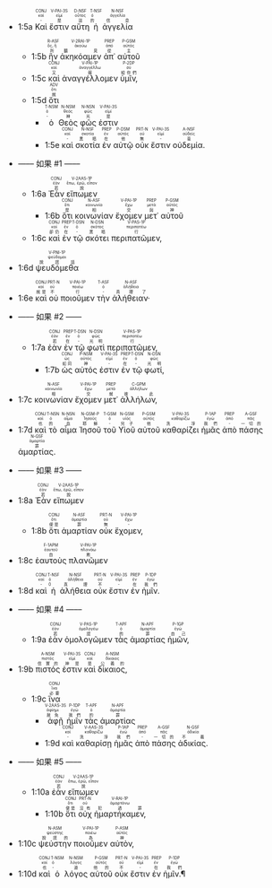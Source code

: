 - <rt>1:5a</rt> <RUBY><ruby><ruby>Καὶ<rt>-</rt></ruby><rt>καί</rt></ruby><rt>CONJ</rt></RUBY> <RUBY><ruby><ruby>ἔστιν<rt>是</rt></ruby><rt>εἰμί</rt></ruby><rt>V-PAI-3S</rt></RUBY> <RUBY><ruby><ruby>αὕτη<rt>這</rt></ruby><rt>οὗτος</rt></ruby><rt>D-NSF</rt></RUBY> <RUBY><ruby><ruby>ἡ<rt>的</rt></ruby><rt>ὁ</rt></ruby><rt>T-NSF</rt></RUBY> <RUBY><ruby><ruby>ἀγγελία<rt>信息</rt></ruby><rt>ἀγγελία</rt></ruby><rt>N-NSF</rt></RUBY> 
	- <rt>1:5b</rt> <RUBY><ruby><ruby>ἣν<rt>所</rt></ruby><rt>ὅς, ἥ</rt></ruby><rt>R-ASF</rt></RUBY> <RUBY><ruby><ruby>ἀκηκόαμεν<rt>聽見</rt></ruby><rt>ἀκούω</rt></ruby><rt>V-2RAI-1P</rt></RUBY> <RUBY><ruby><ruby>ἀπ᾽<rt>從</rt></ruby><rt>ἀπό</rt></ruby><rt>PREP</rt></RUBY> <RUBY><ruby><ruby>αὐτοῦ<rt>主</rt></ruby><rt>αὐτός</rt></ruby><rt>P-GSM</rt></RUBY> 
	- <rt>1:5c</rt> <RUBY><ruby><ruby>καὶ<rt>又</rt></ruby><rt>καί</rt></ruby><rt>CONJ</rt></RUBY> <RUBY><ruby><ruby>ἀναγγέλλομεν<rt>報</rt></ruby><rt>ἀναγγέλλω</rt></ruby><rt>V-PAI-1P</rt></RUBY> <RUBY><ruby><ruby>ὑμῖν‚<rt>給你們</rt></ruby><rt>σύ</rt></ruby><rt>P-2DP</rt></RUBY> 
	- <rt>1:5d</rt> <RUBY><ruby><ruby>ὅτι<rt>就</rt></ruby><rt>ὅτι</rt></ruby><rt>ADV</rt></RUBY> 
		- <RUBY><ruby><ruby>ὁ<rt>-</rt></ruby><rt>ὁ</rt></ruby><rt>T-NSM</rt></RUBY> <RUBY><ruby><ruby>Θεὸς<rt>神</rt></ruby><rt>θεός</rt></ruby><rt>N-NSM</rt></RUBY> <RUBY><ruby><ruby>φῶς<rt>光</rt></ruby><rt>φῶς</rt></ruby><rt>N-NSN</rt></RUBY> <RUBY><ruby><ruby>ἐστιν<rt>是</rt></ruby><rt>εἰμί</rt></ruby><rt>V-PAI-3S</rt></RUBY> 
		- <rt>1:5e</rt> <RUBY><ruby><ruby>καὶ<rt>-</rt></ruby><rt>καί</rt></ruby><rt>CONJ</rt></RUBY> <RUBY><ruby><ruby>σκοτία<rt>黑暗</rt></ruby><rt>σκοτία</rt></ruby><rt>N-NSF</rt></RUBY> <RUBY><ruby><ruby>ἐν<rt>在</rt></ruby><rt>ἐν</rt></ruby><rt>PREP</rt></RUBY> <RUBY><ruby><ruby>αὐτῷ<rt>他</rt></ruby><rt>αὐτός</rt></ruby><rt>P-DSM</rt></RUBY> <RUBY><ruby><ruby>οὐκ<rt>無</rt></ruby><rt>οὐ</rt></ruby><rt>PRT-N</rt></RUBY> <RUBY><ruby><ruby>ἔστιν<rt>-</rt></ruby><rt>εἰμί</rt></ruby><rt>V-PAI-3S</rt></RUBY> <RUBY><ruby><ruby>οὐδεμία.<rt>毫</rt></ruby><rt>οὐδείς</rt></ruby><rt>A-NSF</rt></RUBY>

- —–– 如果 #1 —––
	- <rt>1:6a</rt> <RUBY><ruby><ruby>Ἐὰν<rt>若</rt></ruby><rt>ἐάν</rt></ruby><rt>CONJ</rt></RUBY> <RUBY><ruby><ruby>εἴπωμεν<rt>說</rt></ruby><rt>ἔπω, ἐρῶ, εἶπον</rt></ruby><rt>V-2AAS-1P</rt></RUBY> 
		- <rt>1:6b</rt> <RUBY><ruby><ruby>ὅτι<rt>是</rt></ruby><rt>ὅτι</rt></ruby><rt>CONJ</rt></RUBY> <RUBY><ruby><ruby>κοινωνίαν<rt>相</rt></ruby><rt>κοινωνία</rt></ruby><rt>N-ASF</rt></RUBY> <RUBY><ruby><ruby>ἔχομεν<rt>交</rt></ruby><rt>ἔχω</rt></ruby><rt>V-PAI-1P</rt></RUBY> <RUBY><ruby><ruby>μετ᾽<rt>與</rt></ruby><rt>μετά</rt></ruby><rt>PREP</rt></RUBY> <RUBY><ruby><ruby>αὐτοῦ<rt>神</rt></ruby><rt>αὐτός</rt></ruby><rt>P-GSM</rt></RUBY> 
	- <rt>1:6c</rt> <RUBY><ruby><ruby>καὶ<rt>卻仍</rt></ruby><rt>καί</rt></ruby><rt>CONJ</rt></RUBY> <RUBY><ruby><ruby>ἐν<rt>在</rt></ruby><rt>ἐν</rt></ruby><rt>PREP</rt></RUBY> <RUBY><ruby><ruby>τῷ<rt>-</rt></ruby><rt>ὁ</rt></ruby><rt>T-DSN</rt></RUBY> <RUBY><ruby><ruby>σκότει<rt>黑暗</rt></ruby><rt>σκότος</rt></ruby><rt>N-DSN</rt></RUBY> <RUBY><ruby><ruby>περιπατῶμεν‚<rt>行</rt></ruby><rt>περιπατέω</rt></ruby><rt>V-PAS-1P</rt></RUBY> 
- <rt>1:6d</rt> <RUBY><ruby><ruby>ψευδόμεθα<rt>說謊話</rt></ruby><rt>ψεύδομαι</rt></ruby><rt>V-PNI-1P</rt></RUBY> 
- <rt>1:6e</rt> <RUBY><ruby><ruby>καὶ<rt>就是</rt></ruby><rt>καί</rt></ruby><rt>CONJ</rt></RUBY> <RUBY><ruby><ruby>οὐ<rt>不</rt></ruby><rt>οὐ</rt></ruby><rt>PRT-N</rt></RUBY> <RUBY><ruby><ruby>ποιοῦμεν<rt>行</rt></ruby><rt>ποιέω</rt></ruby><rt>V-PAI-1P</rt></RUBY> <RUBY><ruby><ruby>τὴν<rt>-</rt></ruby><rt>ὁ</rt></ruby><rt>T-ASF</rt></RUBY> <RUBY><ruby><ruby>ἀλήθειαν·<rt>真理了</rt></ruby><rt>ἀλήθεια</rt></ruby><rt>N-ASF</rt></RUBY> 
- —–– 如果 #2 —––
	- <rt>1:7a</rt> <RUBY><ruby><ruby>ἐὰν<rt>若</rt></ruby><rt>ἐάν</rt></ruby><rt>CONJ</rt></RUBY> <RUBY><ruby><ruby>ἐν<rt>在</rt></ruby><rt>ἐν</rt></ruby><rt>PREP</rt></RUBY> <RUBY><ruby><ruby>τῷ<rt>-</rt></ruby><rt>ὁ</rt></ruby><rt>T-DSN</rt></RUBY> <RUBY><ruby><ruby>φωτὶ<rt>光明</rt></ruby><rt>φῶς</rt></ruby><rt>N-DSN</rt></RUBY> <RUBY><ruby><ruby>περιπατῶμεν‚<rt>行</rt></ruby><rt>περιπατέω</rt></ruby><rt>V-PAS-1P</rt></RUBY> 
		- <rt>1:7b</rt> <RUBY><ruby><ruby>ὡς<rt>如同</rt></ruby><rt>ὡς</rt></ruby><rt>CONJ</rt></RUBY> <RUBY><ruby><ruby>αὐτός<rt>神</rt></ruby><rt>αὐτός</rt></ruby><rt>P-NSM</rt></RUBY> <RUBY><ruby><ruby>ἐστιν<rt>-</rt></ruby><rt>εἰμί</rt></ruby><rt>V-PAI-3S</rt></RUBY> <RUBY><ruby><ruby>ἐν<rt>在</rt></ruby><rt>ἐν</rt></ruby><rt>PREP</rt></RUBY> <RUBY><ruby><ruby>τῷ<rt>-</rt></ruby><rt>ὁ</rt></ruby><rt>T-DSN</rt></RUBY> <RUBY><ruby><ruby>φωτί‚<rt>光明</rt></ruby><rt>φῶς</rt></ruby><rt>N-DSN</rt></RUBY> 
- <rt>1:7c</rt> <RUBY><ruby><ruby>κοινωνίαν<rt>相</rt></ruby><rt>κοινωνία</rt></ruby><rt>N-ASF</rt></RUBY> <RUBY><ruby><ruby>ἔχομεν<rt>交</rt></ruby><rt>ἔχω</rt></ruby><rt>V-PAI-1P</rt></RUBY> <RUBY><ruby><ruby>μετ᾽<rt>就</rt></ruby><rt>μετά</rt></ruby><rt>PREP</rt></RUBY> <RUBY><ruby><ruby>ἀλλήλων‚<rt>彼此</rt></ruby><rt>ἀλλήλων</rt></ruby><rt>C-GPM</rt></RUBY> 
- <rt>1:7d</rt> <RUBY><ruby><ruby>καὶ<rt>也</rt></ruby><rt>καί</rt></ruby><rt>CONJ</rt></RUBY> <RUBY><ruby><ruby>τὸ<rt>的</rt></ruby><rt>ὁ</rt></ruby><rt>T-NSN</rt></RUBY> <RUBY><ruby><ruby>αἷμα<rt>血</rt></ruby><rt>αἷμα</rt></ruby><rt>N-NSN</rt></RUBY> <RUBY><ruby><ruby>Ἰησοῦ<rt>耶穌</rt></ruby><rt>Ἰησοῦς</rt></ruby><rt>N-GSM-P</rt></RUBY> <RUBY><ruby><ruby>τοῦ<rt>-</rt></ruby><rt>ὁ</rt></ruby><rt>T-GSM</rt></RUBY> <RUBY><ruby><ruby>Υἱοῦ<rt>兒子</rt></ruby><rt>υἱός</rt></ruby><rt>N-GSM</rt></RUBY> <RUBY><ruby><ruby>αὐτοῦ<rt>他</rt></ruby><rt>αὐτός</rt></ruby><rt>P-GSM</rt></RUBY> <RUBY><ruby><ruby>καθαρίζει<rt>洗淨</rt></ruby><rt>καθαρίζω</rt></ruby><rt>V-PAI-3S</rt></RUBY> <RUBY><ruby><ruby>ἡμᾶς<rt>我們</rt></ruby><rt>ἐγώ</rt></ruby><rt>P-1AP</rt></RUBY> <RUBY><ruby><ruby>ἀπὸ<rt>-</rt></ruby><rt>ἀπό</rt></ruby><rt>PREP</rt></RUBY> <RUBY><ruby><ruby>πάσης<rt>一切的</rt></ruby><rt>πᾶς</rt></ruby><rt>A-GSF</rt></RUBY> <RUBY><ruby><ruby>ἁμαρτίας.<rt>罪</rt></ruby><rt>ἁμαρτία</rt></ruby><rt>N-GSF</rt></RUBY>
- —–– 如果 #3 —––
- <rt>1:8a</rt> <RUBY><ruby><ruby>Ἐὰν<rt>若</rt></ruby><rt>ἐάν</rt></ruby><rt>CONJ</rt></RUBY> <RUBY><ruby><ruby>εἴπωμεν<rt>說</rt></ruby><rt>ἔπω, ἐρῶ, εἶπον</rt></ruby><rt>V-2AAS-1P</rt></RUBY> 
	- <rt>1:8b</rt> <RUBY><ruby><ruby>ὅτι<rt>便是</rt></ruby><rt>ὅτι</rt></ruby><rt>CONJ</rt></RUBY> <RUBY><ruby><ruby>ἁμαρτίαν<rt>罪</rt></ruby><rt>ἁμαρτία</rt></ruby><rt>N-ASF</rt></RUBY> <RUBY><ruby><ruby>οὐκ<rt>無</rt></ruby><rt>οὐ</rt></ruby><rt>PRT-N</rt></RUBY> <RUBY><ruby><ruby>ἔχομεν‚<rt>-</rt></ruby><rt>ἔχω</rt></ruby><rt>V-PAI-1P</rt></RUBY> 
- <rt>1:8c</rt> <RUBY><ruby><ruby>ἑαυτοὺς<rt>自</rt></ruby><rt>ἑαυτοῦ</rt></ruby><rt>F-1APM</rt></RUBY> <RUBY><ruby><ruby>πλανῶμεν<rt>欺</rt></ruby><rt>πλανάω</rt></ruby><rt>V-PAI-1P</rt></RUBY> 
- <rt>1:8d</rt> <RUBY><ruby><ruby>καὶ<rt>-</rt></ruby><rt>καί</rt></ruby><rt>CONJ</rt></RUBY> <RUBY><ruby><ruby>ἡ<rt>0</rt></ruby><rt>ὁ</rt></ruby><rt>T-NSF</rt></RUBY> <RUBY><ruby><ruby>ἀλήθεια<rt>真理</rt></ruby><rt>ἀλήθεια</rt></ruby><rt>N-NSF</rt></RUBY> <RUBY><ruby><ruby>οὐκ<rt>不</rt></ruby><rt>οὐ</rt></ruby><rt>PRT-N</rt></RUBY> <RUBY><ruby><ruby>ἔστιν<rt>-</rt></ruby><rt>εἰμί</rt></ruby><rt>V-PAI-3S</rt></RUBY> <RUBY><ruby><ruby>ἐν<rt>在</rt></ruby><rt>ἐν</rt></ruby><rt>PREP</rt></RUBY> <RUBY><ruby><ruby>ἡμῖν.<rt>我們</rt></ruby><rt>ἐγώ</rt></ruby><rt>P-1DP</rt></RUBY>
- —–– 如果 #4 —––
	- <rt>1:9a</rt> <RUBY><ruby><ruby>ἐὰν<rt>若</rt></ruby><rt>ἐάν</rt></ruby><rt>CONJ</rt></RUBY> <RUBY><ruby><ruby>ὁμολογῶμεν<rt>認</rt></ruby><rt>ὁμολογέω</rt></ruby><rt>V-PAS-1P</rt></RUBY> <RUBY><ruby><ruby>τὰς<rt>的</rt></ruby><rt>ὁ</rt></ruby><rt>T-APF</rt></RUBY> <RUBY><ruby><ruby>ἁμαρτίας<rt>罪</rt></ruby><rt>ἁμαρτία</rt></ruby><rt>N-APF</rt></RUBY> <RUBY><ruby><ruby>ἡμῶν‚<rt>自己</rt></ruby><rt>ἐγώ</rt></ruby><rt>P-1GP</rt></RUBY> 
- <rt>1:9b</rt> <RUBY><ruby><ruby>πιστός<rt>信實的</rt></ruby><rt>πιστός</rt></ruby><rt>A-NSM</rt></RUBY> <RUBY><ruby><ruby>ἐστιν<rt>神是</rt></ruby><rt>εἰμί</rt></ruby><rt>V-PAI-3S</rt></RUBY> <RUBY><ruby><ruby>καὶ<rt>是</rt></ruby><rt>καί</rt></ruby><rt>CONJ</rt></RUBY> <RUBY><ruby><ruby>δίκαιος‚<rt>公義的</rt></ruby><rt>δίκαιος</rt></ruby><rt>A-NSM</rt></RUBY> 
	- <rt>1:9c</rt> <RUBY><ruby><ruby>ἵνα<rt>必要</rt></ruby><rt>ἵνα</rt></ruby><rt>CONJ</rt></RUBY> 
		- <RUBY><ruby><ruby>ἀφῇ<rt>赦免</rt></ruby><rt>ἀφίημι</rt></ruby><rt>V-2AAS-3S</rt></RUBY> <RUBY><ruby><ruby>ἡμῖν<rt>我們</rt></ruby><rt>ἐγώ</rt></ruby><rt>P-1DP</rt></RUBY> <RUBY><ruby><ruby>τὰς<rt>的</rt></ruby><rt>ὁ</rt></ruby><rt>T-APF</rt></RUBY> <RUBY><ruby><ruby>ἁμαρτίας<rt>罪</rt></ruby><rt>ἁμαρτία</rt></ruby><rt>N-APF</rt></RUBY> 
		- <rt>1:9d</rt> <RUBY><ruby><ruby>καὶ<rt>-</rt></ruby><rt>καί</rt></ruby><rt>CONJ</rt></RUBY> <RUBY><ruby><ruby>καθαρίσῃ<rt>洗淨</rt></ruby><rt>καθαρίζω</rt></ruby><rt>V-AAS-3S</rt></RUBY> <RUBY><ruby><ruby>ἡμᾶς<rt>我們</rt></ruby><rt>ἐγώ</rt></ruby><rt>P-1AP</rt></RUBY> <RUBY><ruby><ruby>ἀπὸ<rt>-</rt></ruby><rt>ἀπό</rt></ruby><rt>PREP</rt></RUBY> <RUBY><ruby><ruby>πάσης<rt>一切的</rt></ruby><rt>πᾶς</rt></ruby><rt>A-GSF</rt></RUBY> <RUBY><ruby><ruby>ἀδικίας.<rt>不義</rt></ruby><rt>ἀδικία</rt></ruby><rt>N-GSF</rt></RUBY>
- —–– 如果 #5 —––
	- <rt>1:10a</rt> <RUBY><ruby><ruby>ἐὰν<rt>若</rt></ruby><rt>ἐάν</rt></ruby><rt>CONJ</rt></RUBY> <RUBY><ruby><ruby>εἴπωμεν<rt>說</rt></ruby><rt>ἔπω, ἐρῶ, εἶπον</rt></ruby><rt>V-2AAS-1P</rt></RUBY> 
		- <rt>1:10b</rt> <RUBY><ruby><ruby>ὅτι<rt>便是</rt></ruby><rt>ὅτι</rt></ruby><rt>CONJ</rt></RUBY> <RUBY><ruby><ruby>οὐχ<rt>沒有</rt></ruby><rt>οὐ</rt></ruby><rt>PRT-N</rt></RUBY> <RUBY><ruby><ruby>ἡμαρτήκαμεν‚<rt>犯過罪</rt></ruby><rt>ἁμαρτάνω</rt></ruby><rt>V-RAI-1P</rt></RUBY> 
- <rt>1:10c</rt> <RUBY><ruby><ruby>ψεύστην<rt>說謊的</rt></ruby><rt>ψεύστης</rt></ruby><rt>N-ASM</rt></RUBY> <RUBY><ruby><ruby>ποιοῦμεν<rt>為</rt></ruby><rt>ποιέω</rt></ruby><rt>V-PAI-1P</rt></RUBY> <RUBY><ruby><ruby>αὐτὸν‚<rt>神</rt></ruby><rt>αὐτός</rt></ruby><rt>P-ASM</rt></RUBY> 
- <rt>1:10d</rt> <RUBY><ruby><ruby>καὶ<rt>也</rt></ruby><rt>καί</rt></ruby><rt>CONJ</rt></RUBY> <RUBY><ruby><ruby>ὁ<rt>-</rt></ruby><rt>ὁ</rt></ruby><rt>T-NSM</rt></RUBY> <RUBY><ruby><ruby>λόγος<rt>道</rt></ruby><rt>λόγος</rt></ruby><rt>N-NSM</rt></RUBY> <RUBY><ruby><ruby>αὐτοῦ<rt>他的</rt></ruby><rt>αὐτός</rt></ruby><rt>P-GSM</rt></RUBY> <RUBY><ruby><ruby>οὐκ<rt>不</rt></ruby><rt>οὐ</rt></ruby><rt>PRT-N</rt></RUBY> <RUBY><ruby><ruby>ἔστιν<rt>-</rt></ruby><rt>εἰμί</rt></ruby><rt>V-PAI-3S</rt></RUBY> <RUBY><ruby><ruby>ἐν<rt>在</rt></ruby><rt>ἐν</rt></ruby><rt>PREP</rt></RUBY> <RUBY><ruby><ruby>ἡμῖν.¶<rt>我們</rt></ruby><rt>ἐγώ</rt></ruby><rt>P-1DP</rt></RUBY>